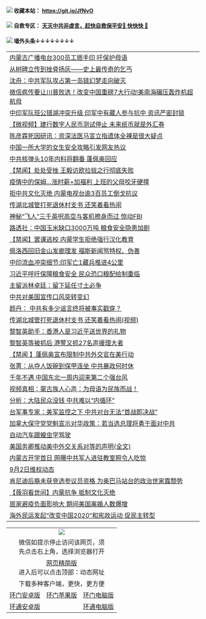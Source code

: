  #### <img src="https://img.icons8.com/color/48/000000/check-all.png"/> 收藏本站： https://git.io/JfNvO 

 #### <img src="https://img.icons8.com/color/48/000000/check-all.png"/> 自救专区： [天灭中共非虚言，赶快自救保平安🍎 快快快 📩](https://github.com/pwgy/td/blob/master/README.md)

 #### <img src="https://img.icons8.com/color/48/000000/check-all.png"/> 墙外头条↓↓↓↓↓↓↓↓ 
<table>  
<tr><td colspan="2" align="left"><a href="https://dwkts8awlbkd7.cloudfront.net/?name=c1219381&key=jdhvxawhshihitwk&from=gy1">内蒙古广播电台300员工摁手印 吁保护母语</a></td></tr>
<tr><td colspan="2" align="left"><a href="https://dwkts8awlbkd7.cloudfront.net/?name=c1219401&key=jdhvxawhshihitwk&from=gy1">从树碑立传到挫骨扬灰——史上最传奇的乞丐</a></td></tr>
<tr><td colspan="2" align="left"><a href="https://dwkts8awlbkd7.cloudfront.net/?name=c1219406&key=jdhvxawhshihitwk&from=gy1">沈舟：中共军队攻占第一岛链幻梦走向破灭</a></td></tr>
<tr><td colspan="2" align="left"><a href="https://dwkts8awlbkd7.cloudfront.net/?name=c1219303&key=jdhvxawhshihitwk&from=gy1">微信疯传要让川普败选！改变中国重磅7大行动!美南海碾压轰炸机超航母</a></td></tr>
<tr><td colspan="2" align="left"><a href="https://dwkts8awlbkd7.cloudfront.net/?name=c1219304&key=jdhvxawhshihitwk&from=gy1">中印军队班公错湖冲突升级 印军中有藏人参与抗中 资讯严密封锁</a></td></tr>
<tr><td colspan="2" align="left"><a href="https://dwkts8awlbkd7.cloudfront.net/?name=c1219331&key=jdhvxawhshihitwk&from=gy1">【微视频】建行数字人民币测试停止 未来纸币就是外汇券</a></td></tr>
<tr><td colspan="2" align="left"><a href="https://dwkts8awlbkd7.cloudfront.net/?name=c1219398&key=jdhvxawhshihitwk&from=gy1">陈彦霖死因研讯：资深法医马宣立指遗体全裸是很大疑点</a></td></tr>
<tr><td colspan="2" align="left"><a href="https://dwkts8awlbkd7.cloudfront.net/?name=c1219372&key=jdhvxawhshihitwk&from=gy1">中国一所大学的女生安全攻略引发网友热议</a></td></tr>
<tr><td colspan="2" align="left"><a href="https://dwkts8awlbkd7.cloudfront.net/?name=c1219380&key=jdhvxawhshihitwk&from=gy1">中共核弹头10年内料将翻番 蓬佩奥回应</a></td></tr>
<tr><td colspan="2" align="left"><a href="https://dwkts8awlbkd7.cloudfront.net/?name=c1219405&key=jdhvxawhshihitwk&from=gy1">【禁闻】处处受挫 王毅访欧拉拢之行彻底失败</a></td></tr>
<tr><td colspan="2" align="left"><a href="https://dwkts8awlbkd7.cloudfront.net/?name=c1219400&key=jdhvxawhshihitwk&from=gy1">疫情中的保姆…涨时薪+加福利 上班的父母咬牙硬撑</a></td></tr>
<tr><td colspan="2" align="left"><a href="https://dwkts8awlbkd7.cloudfront.net/?name=c1219335&key=jdhvxawhshihitwk&from=gy1">拒中共文化灭绝 内蒙电视台逾3百员工倒戈抗议</a></td></tr>
<tr><td colspan="2" align="left"><a href="https://dwkts8awlbkd7.cloudfront.net/?name=c1219407&key=jdhvxawhshihitwk&from=gy1">传湖北城管打死退休村支书 还笑着看热闹</a></td></tr>
<tr><td colspan="2" align="left"><a href="https://dwkts8awlbkd7.cloudfront.net/?name=c1219327&key=jdhvxawhshihitwk&from=gy1">神秘“飞人”三千英呎高空与客机擦身而过 惊动FBI</a></td></tr>
<tr><td colspan="2" align="left"><a href="https://dwkts8awlbkd7.cloudfront.net/?name=c1219375&key=jdhvxawhshihitwk&from=gy1">路透社：中国玉米缺口3000万吨 粮食安全隐患加剧</a></td></tr>
<tr><td colspan="2" align="left"><a href="https://dwkts8awlbkd7.cloudfront.net/?name=c1219350&key=jdhvxawhshihitwk&from=gy1">【禁闻】罢课逃校 内蒙学生拒绝强行汉化教育</a></td></tr>
<tr><td colspan="2" align="left"><a href="https://dwkts8awlbkd7.cloudfront.net/?name=c1219374&key=jdhvxawhshihitwk&from=gy1">佩洛西回旧金山发廊理发 福斯新闻骂特权、伪善</a></td></tr>
<tr><td colspan="2" align="left"><a href="https://dwkts8awlbkd7.cloudfront.net/?name=c1219320&key=jdhvxawhshihitwk&from=gy1">中印流血冲突细节:印军亡1藏兵推进4公里</a></td></tr>
<tr><td colspan="2" align="left"><a href="https://dwkts8awlbkd7.cloudfront.net/?name=c1219301&key=jdhvxawhshihitwk&from=gy1">习近平呼吁保障粮食安全 民众恐口粮配给制重临</a></td></tr>
<tr><td colspan="2" align="left"><a href="https://dwkts8awlbkd7.cloudfront.net/?name=c1219399&key=jdhvxawhshihitwk&from=gy1">主留派林卓廷：留下延任寸土必争</a></td></tr>
<tr><td colspan="2" align="left"><a href="https://dwkts8awlbkd7.cloudfront.net/?name=c1219361&key=jdhvxawhshihitwk&from=gy1">中共对美国宣传口风突转变幻</a></td></tr>
<tr><td colspan="2" align="left"><a href="https://dwkts8awlbkd7.cloudfront.net/?name=c1219332&key=jdhvxawhshihitwk&from=gy1">颜丹： 中共有多少谣言终将被事实戳穿？</a></td></tr>
<tr><td colspan="2" align="left"><a href="https://dwkts8awlbkd7.cloudfront.net/?name=c1219385&key=jdhvxawhshihitwk&from=gy1">传湖北城管打死退休村支书 还笑着看热闹(视频)</a></td></tr>
<tr><td colspan="2" align="left"><a href="https://dwkts8awlbkd7.cloudfront.net/?name=c1219299&key=jdhvxawhshihitwk&from=gy1">黎智英助手：香港人是习近平送世界的礼物</a></td></tr>
<tr><td colspan="2" align="left"><a href="https://dwkts8awlbkd7.cloudfront.net/?name=c1219313&key=jdhvxawhshihitwk&from=gy1">黎智英等被抓后 港警又抓27名声援理大者</a></td></tr>
<tr><td colspan="2" align="left"><a href="https://dwkts8awlbkd7.cloudfront.net/?name=c1219386&key=jdhvxawhshihitwk&from=gy1">【禁闻 】蓬佩奥宣布限制中共外交官在美行动</a></td></tr>
<tr><td colspan="2" align="left"><a href="https://dwkts8awlbkd7.cloudfront.net/?name=c1219319&key=jdhvxawhshihitwk&from=gy1">张菁：从夺人饭碗到保甲连坐 中共暴政何时休</a></td></tr>
<tr><td colspan="2" align="left"><a href="https://dwkts8awlbkd7.cloudfront.net/?name=c1219334&key=jdhvxawhshihitwk&from=gy1">千年不遇 中国东北一周内迎来第二个强台风</a></td></tr>
<tr><td colspan="2" align="left"><a href="https://dwkts8awlbkd7.cloudfront.net/?name=c1219382&key=jdhvxawhshihitwk&from=gy1">视频真相：蒙古族人心声：为母语为民族而战！</a></td></tr>
<tr><td colspan="2" align="left"><a href="https://dwkts8awlbkd7.cloudfront.net/?name=c1219308&key=jdhvxawhshihitwk&from=gy1">分析：大陆民众没钱 中共难以“内循环”</a></td></tr>
<tr><td colspan="2" align="left"><a href="https://dwkts8awlbkd7.cloudfront.net/?name=c1219342&key=jdhvxawhshihitwk&from=gy1">台军事专家：美军监控之下 中共对台无法“首战即决战”</a></td></tr>
<tr><td colspan="2" align="left"><a href="https://dwkts8awlbkd7.cloudfront.net/?name=c1219312&key=jdhvxawhshihitwk&from=gy1">加拿大保守党党魁宣示对华政策：若当选总理将勇于面对中共</a></td></tr>
<tr><td colspan="2" align="left"><a href="https://dwkts8awlbkd7.cloudfront.net/?name=c1219341&key=jdhvxawhshihitwk&from=gy1">自动汽车跟蝗虫学驾驶</a></td></tr>
<tr><td colspan="2" align="left"><a href="https://dwkts8awlbkd7.cloudfront.net/?name=c1219338&key=jdhvxawhshihitwk&from=gy1">美国务卿推动美中外交关系对等的声明(全文)</a></td></tr>
<tr><td colspan="2" align="left"><a href="https://dwkts8awlbkd7.cloudfront.net/?name=c1219356&key=jdhvxawhshihitwk&from=gy1">内蒙古开学首日 网曝中共军人进驻教室照令人吃惊</a></td></tr>
<tr><td colspan="2" align="left"><a href="https://dwkts8awlbkd7.cloudfront.net/?name=c1219383&key=jdhvxawhshihitwk&from=gy1">9月2日维权动态</a></td></tr>
<tr><td colspan="2" align="left"><a href="https://dwkts8awlbkd7.cloudfront.net/?name=c1219324&key=jdhvxawhshihitwk&from=gy1">肯尼迪后裔未获竞选参议员资格 为奥巴马站台的政治世家露颓势</a></td></tr>
<tr><td colspan="2" align="left"><a href="https://dwkts8awlbkd7.cloudfront.net/?name=c1219318&key=jdhvxawhshihitwk&from=gy1">【薇羽看世间】内蒙抗争 抵制文化灭绝</a></td></tr>
<tr><td colspan="2" align="left"><a href="https://dwkts8awlbkd7.cloudfront.net/?name=c1219370&key=jdhvxawhshihitwk&from=gy1">居家避疫负面影响大 期间美国离婚人数爆增</a></td></tr>
<tr><td colspan="2" align="left"><a href="https://dwkts8awlbkd7.cloudfront.net/?name=c1219336&key=jdhvxawhshihitwk&from=gy1">海外民运发起“改变中国2020”和宪政运动 促民主转型</a></td>
  </table>
  
  <table>
  <tr>
    <td colspan="3" align="center"><img src="https://cdn.jsdelivr.net/gh/opipe/up/oGate65.jpg"/></td>
  </tr>
  <tr>
    <td colspan="3" align="center">微信如提示停止访问该网页，须<br/>先点击右上角，选择浏览器打开</td>
  <tr>
  <tr>
    <td colspan="3" align="center"><a href="https://gitcdn.xyz/cdn/otiny/up/master/show005.htm">网页精简版</a><br/>进入后可以点击顶部：动态网址</td>
  </tr>
  <tr>
    <td colspan="3" align="center">下载多种客户端，更快，更方便</td>
  <tr>
  <tr>
    <td align="center"><a href="https://cdn.jsdelivr.net/gh/opipe/up/oGatea.apk">环门安卓版</a></td>
    <td align="center"><a href="https://x.co/odisk">环门苹果版</a></td>
    <td align="center"><a href="https://cdn.jsdelivr.net/gh/opipe/up/oGate.zip">环门电脑版</a></td>
  </tr>
  <tr>
    <td align="center"><a href="https://cdn.jsdelivr.net/gh/opipe/up/oPipe.apk">环通安卓版</a></td>
    <td align="center"></td>
    <td align="center"><a href="https://raw.githubusercontent.com/opipe/up/master/oPipe.zip">环通电脑版</a></td>
  </tr>
  
</table>
